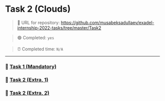 # Task 2 (Clouds)

> :link: URL for repository: https://github.com/musabeksadullaev/exadel-internship-2022-tasks/tree/master/Task2

> :green_circle: Completed: `yes`

> :alarm_clock: Completed time: `N/A`

---

### :link: [Task 1 (Mandatory)](./CoreTask.md)

### :link: [Task 2 (Extra, 1)](./Extra/ExtraTask1.md)

### :link: [Task 2 (Extra, 2)](./Extra/ExtraTask2.md)
